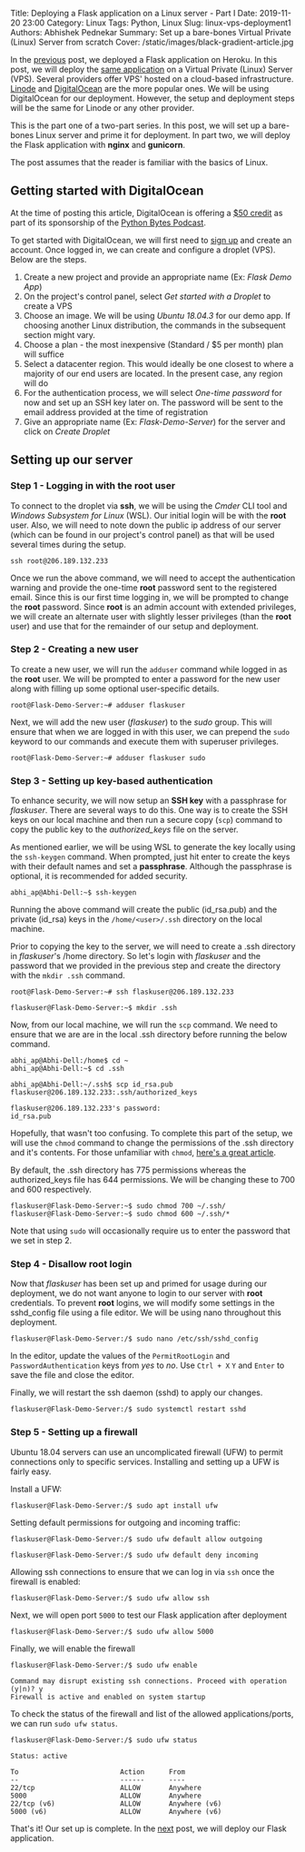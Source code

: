 Title: Deploying a Flask application on a Linux server - Part I
Date: 2019-11-20 23:00
Category: Linux
Tags: Python, Linux
Slug: linux-vps-deployment1
Authors: Abhishek Pednekar
Summary: Set up a bare-bones Virtual Private (Linux) Server from scratch
Cover: /static/images/black-gradient-article.jpg

In the [previous](https://www.codedisciples.in/flask-heroku.html) post, we deployed a Flask application on Heroku. In this post, we will deploy the [same application](https://github.com/AbhishekPednekar84/flask_demo_app) on a Virtual Private (Linux) Server (VPS). Several providers offer VPS' hosted on a cloud-based infrastructure. [Linode](https://linode.com) and [DigitalOcean](https://digitalocean.com) are the more popular ones. We will be using DigitalOcean for our deployment. However, the setup and deployment steps will be the same for Linode or any other provider. 

This is the part one of a two-part series. In this post, we will set up a bare-bones Linux server and prime it for deployment. In part two, we will deploy the Flask application with **nginx** and **gunicorn**.

The post assumes that the reader is familiar with the basics of Linux.

## Getting started with DigitalOcean

At the time of posting this article, DigitalOcean is offering a [$50 credit](https://try.digitalocean.com/python/?utm_medium=podcast&utm_source=pythonbytes&utm_campaign=DO_Dev_Signup_Cold_Python) as part of its sponsorship of the [Python Bytes Podcast](https://pythonbytes.fm). 

To get started with DigitalOcean, we will first need to [sign up](https://www.digitalocean.com/) and create an account. Once logged in, we can create and configure a droplet (VPS). Below are the steps.

1. Create a new project and provide an appropriate name (Ex: *Flask Demo App*)
2. On the project's control panel, select *Get started with a Droplet* to create a VPS
3. Choose an image. We will be using *Ubuntu 18.04.3* for our demo app. If choosing another Linux distribution, the commands in the subsequent section might vary.
4. Choose a plan - the most inexpensive (Standard / $5 per month) plan will suffice
5. Select a datacenter region. This would ideally be one closest to where a majority of our end users are located. In the present case, any region will do
6. For the authentication process, we will select *One-time password* for now and set up an SSH key later on. The password will be sent to the email address provided at the time of registration
7. Give an appropriate name (Ex: *Flask-Demo-Server*) for the server and click on *Create Droplet*  

## Setting up our server

### Step 1 - Logging in with the **root** user 

To connect to the droplet via **ssh**, we will be using the *Cmder* CLI tool and *Windows Subsystem for Linux* (WSL). Our initial login will be with the **root** user. Also, we will need to note down the public ip address of our server (which can be found in our project's control panel) as that will be used several times during the setup.

```
ssh root@206.189.132.233
```

Once we run the above command, we will need to accept the authentication warning and provide the one-time **root** password sent to the registered email. Since this is our first time logging in, we will be prompted to change the **root** password. Since **root** is an admin account with extended privileges, we will create an alternate user with slightly lesser privileges (than the **root** user) and use that for the remainder of our setup and deployment.

### Step 2 - Creating a new user

To create a new user, we will run the `adduser` command while logged in as the **root** user. We will be prompted to enter a password for the new user along with filling up some optional user-specific details.

```
root@Flask-Demo-Server:~# adduser flaskuser
```

Next, we will add the new user (*flaskuser*) to the *sudo* group. This will ensure that when we are logged in with this user, we can prepend the `sudo` keyword to our commands and execute them with superuser privileges.

```
root@Flask-Demo-Server:~# adduser flaskuser sudo
```

### Step 3 - Setting up key-based authentication

To enhance security, we will now setup an **SSH key** with a passphrase for *flaskuser*. There are several ways to do this. One way is to create the SSH keys on our local machine and then run a secure copy (`scp`) command to copy the public key to the *authorized_keys* file on the server.

As mentioned earlier, we will be using WSL to generate the key locally using the `ssh-keygen` command. When prompted, just hit enter to create the keys with their default names and set a **passphrase**. Although the passphrase is optional, it is recommended for added security.

```
abhi_ap@Abhi-Dell:~$ ssh-keygen
```

Running the above command will create the public (id_rsa.pub) and the private (id_rsa) keys in the `/home/<user>/.ssh` directory on the local machine. 

Prior to copying the key to the server, we will need to create a .ssh directory in *flaskuser*'s /home directory. So let's login with *flaskuser* and the password that we provided in the previous step and create the directory with the `mkdir .ssh` command.

```
root@Flask-Demo-Server:~# ssh flaskuser@206.189.132.233
```

```
flaskuser@Flask-Demo-Server:~$ mkdir .ssh
```

Now, from our local machine, we will run the `scp` command. We need to ensure that we are are in the local .ssh directory before running the below command.

```
abhi_ap@Abhi-Dell:/home$ cd ~
abhi_ap@Abhi-Dell:~$ cd .ssh

abhi_ap@Abhi-Dell:~/.ssh$ scp id_rsa.pub flaskuser@206.189.132.233:.ssh/authorized_keys

flaskuser@206.189.132.233's password:
id_rsa.pub
```

Hopefully, that wasn't too confusing. To complete this part of the setup, we will use the `chmod` command to change the permissions of the .ssh directory and it's contents. For those unfamiliar with `chmod`, [here's a great article](https://opensource.com/article/19/8/linux-chmod-command).

By default, the .ssh directory has 775 permissions whereas the authorized_keys file has 644 permissions. We will be changing these to 700 and 600 respectively.

```
flaskuser@Flask-Demo-Server:~$ sudo chmod 700 ~/.ssh/
flaskuser@Flask-Demo-Server:~$ sudo chmod 600 ~/.ssh/*
```

Note that using `sudo` will occasionally require us to enter the password that we set in step 2.

### Step 4 - Disallow root login
Now that *flaskuser* has been set up and primed for usage during our deployment, we do not want anyone to login to our server with **root** credentials. To prevent **root** logins, we will modify some settings in the sshd_config file using a file editor. We will be using nano throughout this deployment.

```
flaskuser@Flask-Demo-Server:/$ sudo nano /etc/ssh/sshd_config
```

In the editor, update the values of the `PermitRootLogin` and `PasswordAuthentication` keys from *yes* to *no*. Use `Ctrl + X` `Y` and `Enter` to save the file and close the editor.

Finally, we will restart the ssh daemon (sshd) to apply our changes.

```
flaskuser@Flask-Demo-Server:/$ sudo systemctl restart sshd
```

### Step 5 - Setting up a firewall
Ubuntu 18.04 servers can use an uncomplicated firewall (UFW) to permit connections only to specific services. Installing and setting up a UFW is fairly easy.

Install a UFW:
```
flaskuser@Flask-Demo-Server:/$ sudo apt install ufw
```

Setting default permissions for outgoing and incoming traffic:
```
flaskuser@Flask-Demo-Server:/$ sudo ufw default allow outgoing

flaskuser@Flask-Demo-Server:/$ sudo ufw default deny incoming
```

Allowing ssh connections to ensure that we can log in via `ssh` once the firewall is enabled:

```
flaskuser@Flask-Demo-Server:/$ sudo ufw allow ssh
```

Next, we will open port `5000` to test our Flask application after deployment

```
flaskuser@Flask-Demo-Server:/$ sudo ufw allow 5000
```

Finally, we will enable the firewall

```
flaskuser@Flask-Demo-Server:/$ sudo ufw enable

Command may disrupt existing ssh connections. Proceed with operation (y|n)? y
Firewall is active and enabled on system startup
```

To check the status of the firewall and list of the allowed applications/ports, we can run `sudo ufw status`.

```
flaskuser@Flask-Demo-Server:/$ sudo ufw status

Status: active

To                         Action      From
--                         ------      ----
22/tcp                     ALLOW       Anywhere
5000                       ALLOW       Anywhere
22/tcp (v6)                ALLOW       Anywhere (v6)
5000 (v6)                  ALLOW       Anywhere (v6)
```

That's it! Our set up is complete. In the [next](https://www.codedisciples.in/linux-vps-deployment2.html) post, we will deploy our Flask application.